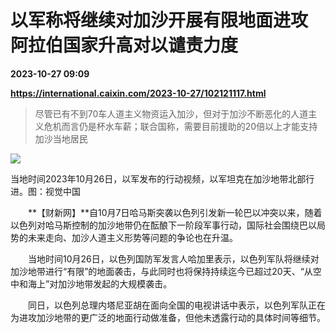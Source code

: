 # 以军称将继续对加沙开展有限地面进攻 阿拉伯国家升高对以谴责力度

**2023-10-27 09:09**

**https://international.caixin.com/2023-10-27/102121117.html**

> 尽管已有不到70车人道主义物资运入加沙，但对于加沙不断恶化的人道主义危机而言仍是杯水车薪；联合国称，需要目前援助的20倍以上才能支持加沙当地居民

  

![](https://img.caixin.com/2023-10-26/169832757586511_840_560.jpg)

当地时间2023年10月26日，以军发布的行动视频，以军坦克在加沙地带北部行进。图：视觉中国

  

　　**【财新网】**自10月7日哈马斯突袭以色列引发新一轮巴以冲突以来，随着以色列对哈马斯控制的加沙地带仍在酝酿下一阶段军事行动，国际社会围绕巴以局势的未来走向、加沙人道主义形势等问题的争论也在升温。

　　当地时间10月26日，以色列国防军发言人哈加里表示，以色列军队将继续对加沙地带进行“有限”的地面袭击，与此同时也将保持持续迄今已超过20天、“从空中和海上”对加沙地带发起的大规模袭击。

　　同日，以色列总理内塔尼亚胡在面向全国的电视讲话中表示，以色列军队正在为进攻加沙地带的更广泛的地面行动做准备，但他未透露行动的具体时间等细节。